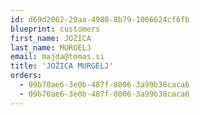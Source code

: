 ```yaml
---
id: d69d2062-29aa-4980-8b79-1006624cf6fb
blueprint: customers
first_name: JOŽICA
last_name: MURGELJ
email: majda@tomas.si
title: 'JOŽICA MURGELJ'
orders:
  - 09b70ae6-3e0b-487f-8006-3a99b38caca6
  - 09b70ae6-3e0b-487f-8006-3a99b38caca6
---
```


